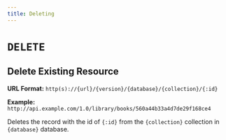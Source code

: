 ```yaml
---
title: Deleting
---
```


# `DELETE`

## Delete Existing Resource

**URL Format:** `http(s)://{url}/{version}/{database}/{collection}/{:id}`

**Example:** `http://api.example.com/1.0/library/books/560a44b33a4d7de29f168ce4`

Deletes the record with the id of `{:id}` from the `{collection}` collection in `{database}` database.

